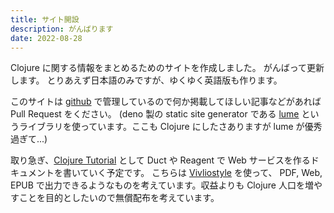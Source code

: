 ```yaml
---
title: サイト開設
description: がんばります
date: 2022-08-28
---
```


Clojure に関する情報をまとめるためのサイトを作成しました。
がんばって更新します。
とりあえず日本語のみですが、ゆくゆく英語版も作ります。

このサイトは [github](https://github.com/neumann-tokyo/clojure-camp) で管理しているので何か掲載してほしい記事などがあれば Pull Request をください。
(deno 製の static site generator である [lume](https://lume.land) というライブラリを使っています。ここも Clojure にしたさありますが lume が優秀過ぎて...)

取り急ぎ、[Clojure Tutorial](https://github.com/neumann-tokyo/clojure-tutorial) として Duct や Reagent で Web サービスを作るドキュメントを書いていく予定です。
こちらは [Vivliostyle](https://vivliostyle.org) を使って、 PDF, Web, EPUB で出力できるようなものを考えています。収益よりも Clojure 人口を増やすことを目的としたいので無償配布を考えています。
